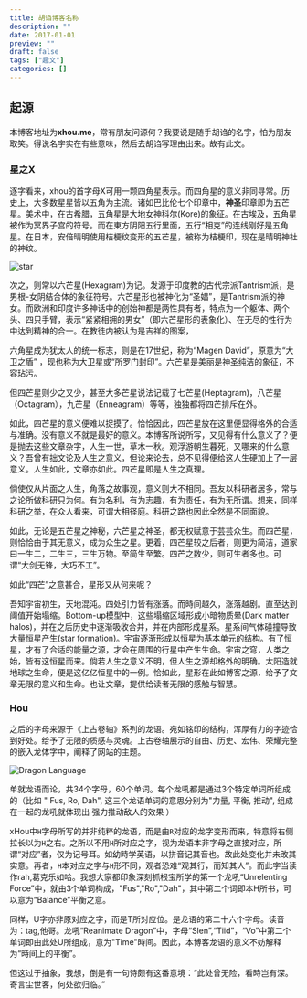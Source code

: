 ```yaml
---
title: 胡诌博客名称
description: ""
date: 2017-01-01
preview: ""
draft: false
tags: ["趣文"]
categories: []
---
```

## 起源

本博客地址为**xhou.me**，常有朋友问源何？我要说是随手胡诌的名字，怕为朋友取笑。得说名字实在有些意味，然后去胡诌写理由出来。故有此文。

### 星之X
逐字看来，xhou的首字母X可用一颗四角星表示。而四角星的意义非同寻常。历史上，大多数星星皆以五角为主流。诸如巴比伦七个印章中，**神圣**印章即为五芒星。美术中，在古希腊，五角星是大地女神科尔(Kore)的象征。在古埃及，五角星被作为冥界子宫的符号。而在東方阴阳五行里面，五行“相克”的连线刚好是五角星。在日本，安倍晴明使用桔梗纹变形的五芒星，被称为桔梗印，现在是晴明神社的神纹。

![star](https://cdn.jsdelivr.net/gh/imhlq/resources@master/img/202304211536590.jpg)

次之，则常以六芒星(Hexagram)为记。发源于印度教的古代宗派Tantrism派，是男根-女阴结合体的象征符号。六芒星形也被神化为“圣娼”，是Tantrism派的神女。而欧洲和印度许多神话中的创始神都是两性具有者，特点为一个躯体、两个头、四只手臂，表示“紧紧相拥的男女”（即六芒星形的表象化）、在无尽的性行为中达到精神的合一。在教徒内被认为是吉祥的图案，

六角星成为犹太人的统一标志，则是在17世纪，称为“Magen David”，原意为“大卫之盾” ，现也称为大卫星或“所罗门封印”。六芒星是美丽是神圣纯洁的象征，不容玷污。

但四芒星则少之又少，甚至大多芒星说法记载了七芒星(Heptagram)，八芒星（Octagram），九芒星（Enneagram）等等，独独都将四芒排斥在外。


如此，四芒星的意义便难以捉摸了。恰恰因此，四芒星放在这里便显得格外的合适与准确。没有意义不就是最好的意义。本博客所说所写，又见得有什么意义了？便是抛去这些文章杂字，人生一世，草木一秋。观浮游朝生暮死，又哪来的什么意义？吾曾有拙文论及人生之意义，但论来论去，总不见得便给这人生硬加上了一层意义。人生如此，文章亦如此。四芒星即是人生之真理。

倘使仅从片面之人生，角落之故事观，意义则大不相同。吾友以科研者居多，常与之论所做科研只为何。有为名利，有为志趣，有为责任，有为无所谓。想来，同样科研之举，在众人看来，可谓大相径庭。科研之路也因此全然是不同面貌。

如此，无论是五芒星之神秘，六芒星之神圣，都无权赋意于芸芸众生。而四芒星，则恰恰由于其无意义，成为众生之星。更着，四芒星较之后者，则更为简洁，道家曰一生二，二生三，三生万物。至简生至繁。四芒之数少，则可生者多也。可谓“大剑无锋，大巧不工”。

如此“四芒”之意甚合，星形又从何来呢？

吾知宇宙初生，天地混沌。四处引力皆有涨落。而時间越久，涨落越剧。直至达到阈值开始塌缩。Bottom-up模型中，这些塌缩区域形成小暗物质晕(Dark matter halos)，并在之后历史中逐渐吸收合并，并在内部形成星系。星系间气体碰撞导致大量恒星产生(star formation)。宇宙逐渐形成以恒星为基本单元的结构。有了恒星，才有了合适的能量之源，才会在周围的行星中产生生命。宇宙之穹，人类之始，皆有这恒星而来。倘若人生之意义不明，但人生之源却格外的明确。太阳造就地球之生命，便是这亿亿恒星中的一例。恰如此，星形在此如博客之源，给予了文章无限的意义和生命。也让文章，提供给读者无限的感触与智慧。

### Hou

之后的字母来源于《上古卷轴》系列的龙语。宛如铭印的结构，浑厚有力的字迹恰到好处。给予了无限的质感与灵魂。上古卷轴展示的自由、历史、宏伟、荣耀完整的嵌入龙体字中，阐释了网站的主题。

![Dragon Language](https://cdn.jsdelivr.net/gh/imhlq/resources@master/img/202304211540448.png)

单就龙语而论，共34个字母，60个单词。每个龙吼都是通过3个特定单词所组成的（比如 " Fus, Ro, Dah", 这三个龙语单词的意思分别为"力量, 平衡, 推动", 组成在一起的龙吼就体现出 强力推动敌人的效果 ）

xHou中`H`字母所写的并非纯粹的龙语，而是由`R`对应的龙字变形而来，特意将右侧拉长以为`H`之右。之所以不用`H`所对应之字，视为龙语本非字母之直接对应，所谓“对应”者，仅为记号耳。如幼時学英语，以拼音记其音也。故此处变化并未改其实意。再者，`H`本对应之字与`H`形不同，观者恐难“观其行，而知其人”。而此字当读作rah,葛克乐如哈。我想大家都印象深刻抓根宝所学的第一个龙吼“Unrelenting Force”中，就由3个单词构成，"Fus","Ro","Dah"，其中第二个词即本H所书，可以意为“Balance”平衡之意。

同样，U字亦非原对应之字，而是T所对应位。是龙语的第二十六个字母。读音为：tag,他哥。龙吼“Reanimate Dragon”中，字母“Slen”,“Tiid”，“Vo”中第二个单词即由此处U所组成，意为"Time"時间。因此，本博客龙语的意义不妨解释为“時间上的平衡”。

但这过于抽象，我想，倒是有一句诗颇有这番意境：“此处曾无险，看時岂有深。寄言尘世客，何处欲归临。”